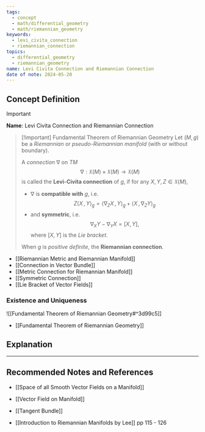 ```yaml
---
tags:
  - concept
  - math/differential_geometry
  - math/riemannian_geometry
keywords:
  - levi_civita_connection
  - riemannian_connection
topics:
  - differential_geometry
  - riemannian_geometry
name: Levi Civita Connection and Riemannian Connection
date of note: 2024-05-20
---
```


## Concept Definition

>[!important]
>**Name**: Levi Civita Connection and Riemannian Connection

>[!important] Fundamental Theorem of Riemannian Geometry
>Let $(M, g)$ be a *Riemannian* or *pseudo-Riemannian manifold* (with or without boundary). 
>
>A *connection* $\nabla$ on $TM$ $$\nabla: \mathfrak{X}(M) \times \mathfrak{X}(M) \to \mathfrak{X}(M)$$ is called the **Levi-Civita connection** of $g$, if for any $X, Y, Z\in \mathfrak{X}(M)$, 
>- $\nabla$ is **compatible with** $g$, i.e. $$Z\left\langle  X\,,\, Y   \right\rangle_{g} = \left\langle \nabla_{Z}X\,,\, Y \right\rangle_{g} + \left\langle  X\,,\,  \nabla_{Z}Y \right\rangle_{g}$$
>- and **symmetric**, i.e. $$\nabla_{X}Y - \nabla_{Y}X  = [X, Y],$$ where $[X,Y]$ is the *Lie bracket*.
>  
>When $g$ is *positive definite*, the **Riemannian connection**.

- [[Riemannian Metric and Riemannian Manifold]]
- [[Connection in Vector Bundle]]
- [[Metric Connection for Riemannian Manifold]]
- [[Symmetric Connection]]
- [[Lie Bracket of Vector Fields]]

### Existence and Uniqueness
 ![[Fundamental Theorem of Riemannian Geometry#^3d99c5]]
 
- [[Fundamental Theorem of Riemannian Geometry]]


## Explanation





-----------
##  Recommended Notes and References


- [[Space of all Smooth Vector Fields on a Manifold]]
- [[Vector Field on Manifold]]
- [[Tangent Bundle]]



- [[Introduction to Riemannian Manifolds by Lee]] pp 115 - 126